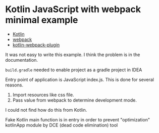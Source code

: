 Kotlin JavaScript with webpack minimal example
=============================

* [Kotlin](https://kotlinlang.org)
* [webpack](https://webpack.js.org)
* [kotlin-webpack-plugin](https://www.npmjs.com/package/@jetbrains/kotlin-webpack-plugin)

It was not easy to write this example. I think the problem is in the documentation.

`build.gradle` needed to enable project as a gradle project in IDEA

Entry point of application is JavaScript index.js. This is done for several reasons.

1. Import resources like css file.
2. Pass value from webpack to determine development mode.

I could not find how do this from Kotlin.

Fake Kotlin main function is in entry in order to prevent "optimization" kotlinApp module by DCE (dead code elimination) tool 
